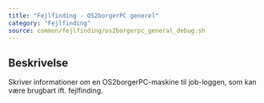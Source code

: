 ```yaml
---
title: "Fejlfinding - OS2borgerPC generel"
category: "Fejlfinding"
source: common/fejlfinding/os2borgerpc_general_debug.sh
---
```


## Beskrivelse
Skriver informationer om en OS2borgerPC-maskine til job-loggen, som kan være brugbart ift. fejlfinding.